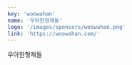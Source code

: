 ```yaml
---
key: 'woowahan'
name: '우아한형제들'
logo: '/images/sponsors/woowahan.png'
link: 'https://woowahan.com/'
---
```


우아한형제들
